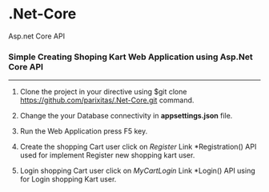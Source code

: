 # .Net-Core
Asp.net Core API


### Simple Creating Shoping Kart Web Application using Asp.Net Core API
---

1. Clone the project in your directive using $git clone https://github.com/parixitas/.Net-Core.git  command.

2. Change the your Database connectivity in **appsettings.json** file.

3. Run the Web Application press F5 key.

4. Create the shopping Cart user click on *Register* Link 
  *Registration() API used for implement Register new shopping kart user.
 
5. Login shopping Cart user click on *MyCartLogin* Link
  *Login() API using for Login shopping Kart user.
  
